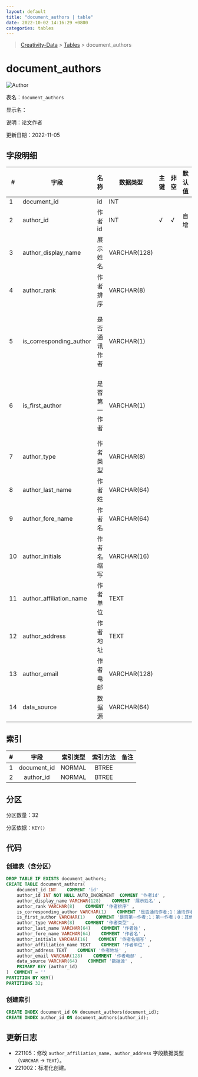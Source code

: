 ```yaml
---
layout: default
title: "document_authors | table"
date: 2022-10-02 14:16:29 +0800
categories: tables
---
```


> [Creativity-Data](/Creativity) > [Tables](/Creativity/tables) > document_authors

# document_authors

![Author](https://img.shields.io/badge/Author-MarioZZJ-blue)

表名：`document_authors`

显示名：

说明：论文作者

更新日期：2022-11-05

## 字段明细

| **#** | **字段**                | **名称**     | **数据类型**  | **主键** | **非空** | **默认值** | **备注说明**             |
| ----- | ----------------------- | ------------ | ------------- | -------- | -------- | ---------- | ------------------------ |
| 1     | document_id             | id           | INT           |          |          |            |                          |
| 2     | author_id               | 作者id       | INT           | √        | √        | 自增       |                          |
| 3     | author_display_name     | 展示姓名     | VARCHAR(128)  |          |          |            |                          |
| 4     | author_rank             | 作者排序     | VARCHAR(8)    |          |          |            |                          |
| 5     | is_corresponding_author | 是否通讯作者 | VARCHAR(1)    |          |          |            | 1：通讯作者；0：其他作者 |
| 6     | is_first_author         | 是否第一作者 | VARCHAR(1)    |          |          |            | 1：第一作者；0：其他作者 |
| 7     | author_type             | 作者类型     | VARCHAR(8)    |          |          |            |                          |
| 8     | author_last_name        | 作者姓       | VARCHAR(64)  |          |          |            |                          |
| 9     | author_fore_name        | 作者名       | VARCHAR(64)  |          |          |            |                          |
| 10    | author_initials         | 作者名缩写   | VARCHAR(16)   |          |          |            |                          |
| 11    | author_affiliation_name | 作者单位     | TEXT  |          |          |            |            |
| 12    | author_address          | 作者地址     | TEXT |          |          |            |                          |
| 13    | author_email            | 作者电邮     | VARCHAR(128)  |          |          |            |                          |
| 14    | data_source             | 数据源       | VARCHAR(64)  |          |          |            |                          |

## 索引

|  #   |    字段     | 索引类型 | 索引方法 | 备注 |
| :--: | :---------: | :------: | :------: | :--: |
|  1   | document_id |  NORMAL  |  BTREE   |      |
|  2   |  author_id  |  NORMAL  |  BTREE   |      |

## 分区

分区数量：32

分区依据：`KEY()`

## 代码

### 创建表（含分区）

```SQL
DROP TABLE IF EXISTS document_authors;
CREATE TABLE document_authors(
    document_id INT    COMMENT 'id' ,
    author_id INT NOT NULL AUTO_INCREMENT  COMMENT '作者id' ,
    author_display_name VARCHAR(128)    COMMENT '展示姓名' ,
    author_rank VARCHAR(8)    COMMENT '作者排序' ,
    is_corresponding_author VARCHAR(1)    COMMENT '是否通讯作者;1：通讯作者；0：其他作者' ,
    is_first_author VARCHAR(1)    COMMENT '是否第一作者;1：第一作者；0：其他作者' ,
    author_type VARCHAR(8)    COMMENT '作者类型' ,
    author_last_name VARCHAR(64)    COMMENT '作者姓' ,
    author_fore_name VARCHAR(64)    COMMENT '作者名' ,
    author_initials VARCHAR(16)    COMMENT '作者名缩写' ,
    author_affiliation_name TEXT    COMMENT '作者单位' ,
    author_address TEXT    COMMENT '作者地址' ,
    author_email VARCHAR(128)    COMMENT '作者电邮' ,
    data_source VARCHAR(64)    COMMENT '数据源' ,
    PRIMARY KEY (author_id)
)  COMMENT = ''
PARTITION BY KEY()
PARTITIONS 32;
```

### 创建索引

```SQL
CREATE INDEX document_id ON document_authors(document_id);
CREATE INDEX author_id ON document_authors(author_id);
```

## 更新日志

* 221105：修改 `author_affiliation_name`、`author_address` 字段数据类型（`VARCHAR` -> `TEXT`）。
* 221002：标准化创建。
